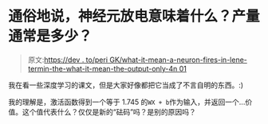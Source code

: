 # 通俗地说，神经元放电意味着什么？产量通常是多少？

> 原文:[https://dev . to/peri GK/what-it-mean-a-neuron-fires-in-lene-termin-the-what-it-mean-the-output-only-4n 01](https://dev.to/perigk/what-does-it-mean-that-a-neuron-fires-in-layman-terms-what-is-the-output-usually-4n01)

我在看一些深度学习的课文，但是大家好像都把它当成了不言自明的东西。:)

我的理解是，激活函数得到一个等于 1.745 的`WX + b`作为输入，并返回一个...价值。这个值代表什么？仅仅是新的“砝码”吗？是别的原因吗？